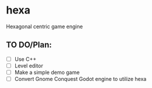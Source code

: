 # hexa
Hexagonal centric game engine

## TO DO/Plan:
- [ ] Use C++
- [ ] Level editor
- [ ] Make a simple demo game
- [ ] Convert Gnome Conquest Godot engine to utilize hexa 
